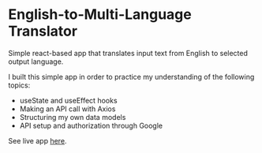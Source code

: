 # English-to-Multi-Language Translator

Simple react-based app that translates input text from English to selected output language.

I built this simple app in order to practice my understanding of the following topics:

- useState and useEffect hooks
- Making an API call with Axios
- Structuring my own data models
- API setup and authorization through Google

See live app <a href="https://tcs-simple-language-translator.netlify.app/" target="_blank">here</a>.
